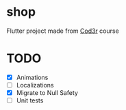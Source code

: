 # shop

Flutter project made from [Cod3r](https://github.com/cod3rcursos) course

# TODO
- [x] Animations
- [ ] Localizations
- [x] Migrate to Null Safety
- [ ] Unit tests